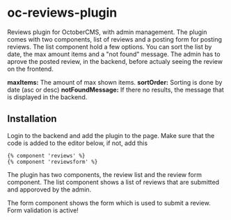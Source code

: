 # oc-reviews-plugin
Reviews plugin for OctoberCMS, with admin management. The plugin comes with two components, list of reviews and a posting form for posting reviews.
The list component hold a few options. You can sort the list by date, the max amount items and a "not found" message.
The admin has to aprove the posted review, in the backend, before actualy seeing the review on the frontend.

**maxItems:** The amount of max shown items.
**sortOrder:** Sorting is done by date (asc or desc)
**notFoundMessage:** If there no results, the message that is displayed in the backend.

## Installation
Login to the backend and add the plugin to the page. Make sure that the code is added to the editor below, if not, add this
```
{% component 'reviews' %}
{% component 'reviewsform' %}
```

The plugin has two components, the review list and the review form component.
The list component shows a list of reviews that are submitted and apporoved by the admin.

The form component shows the form which is used to submit a review. Form validation is active!
